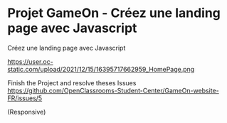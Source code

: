 # Projet GameOn - Créez une landing page avec Javascript

Créez une landing page avec Javascript

https://user.oc-static.com/upload/2021/12/15/16395717662959_HomePage.png

Finish the Project and resolve theses Issues
https://github.com/OpenClassrooms-Student-Center/GameOn-website-FR/issues/5

(Responsive)
